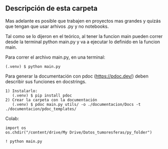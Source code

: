 Descripción de esta carpeta
--------------------
Mas adelante es posible que trabajen en proyectos mas grandes y quizás que tengan que usar arhivos .py y no notebooks.

Tal como se lo dijeron en el teórico, al tener la funcion main pueden correr desde la terminal python main.py y 
va a ejecutar lo definido en la funcion main.

Para correr el archivo main.py, en una terminal:

    (.venv) $ python main.py

Para generar la documentación con pdoc (https://pdoc.dev/) deben describir sus funciones en docstrings.
 
    1) Instalarlo:
       (.venv) $ pip install pdoc
    2) Crear la carpeta con la documentación
       (.venv) $ pdoc main.py utils/ -o ./documentacion/Docs -t ./documentacion/pdoc_templates/

Colab:

    import os
    os.chdir("/content/drive/My Drive/Datos_tumoresferas/py_folder")

    ! python main.py
